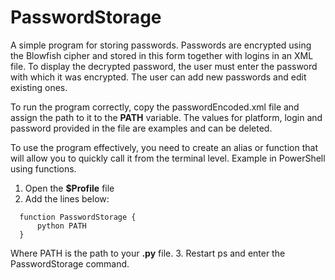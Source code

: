 # PasswordStorage
A simple program for storing passwords. Passwords are encrypted using the Blowfish cipher and stored in this form together with logins in an XML file.
To display the decrypted password, the user must enter the password with which it was encrypted. The user can add new passwords and edit existing ones.

To run the program correctly, copy the passwordEncoded.xml file and assign the path to it to the **PATH** variable.
The values for platform, login and password provided in the file are examples and can be deleted.

To use the program effectively, you need to create an alias or function that will allow you to quickly call it from the terminal level.
Example in PowerShell using functions.
1. Open the **$Profile** file
2. Add the lines below:
```
  function PasswordStorage {
      python PATH
  }
 ```
Where PATH is the path to your **.py** file.
3. Restart ps and enter the PasswordStorage command.
